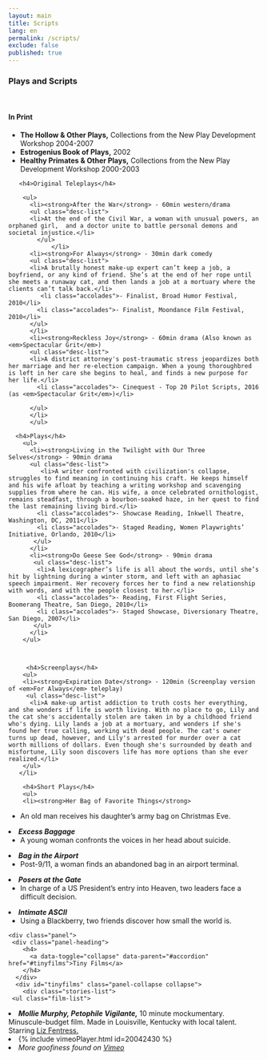 ```yaml
---
layout: main
title: Scripts
lang: en
permalink: /scripts/
exclude: false
published: true
---
```


<div>

<h3>Plays and Scripts</h3>
<br>
        <h4>In Print</h4>
        <ul>
         <li><strong>The Hollow & Other Plays,</strong> Collections from the New Play Development Workshop 2004-2007</li>
         <li><strong>Estrogenius Book of Plays,</strong> 2002</li>
         <li><strong>Healthy Primates & Other Plays,</strong> Collections from the New Play Development Workshop 2000-2003</li>
       </ul>
       
       <h4>Original Teleplays</h4>
         
        <ul>
          <li><strong>After the War</strong> - 60min western/drama
          <ul class="desc-list">
          <li>At the end of the Civil War, a woman with unusual powers, an orphaned girl,  and a doctor unite to battle personal demons and societal injustice.</li>
			</ul>
				</li>
          <li><strong>For Always</strong> - 30min dark comedy
          <ul class="desc-list">
          <li>A brutally honest make-up expert can’t keep a job, a boyfriend, or any kind of friend. She’s at the end of her rope until she meets a runaway cat, and then lands a job at a mortuary where the clients can’t talk back.</li>
             <li class="accolades">- Finalist, Broad Humor Festival, 2010</li>
			<li class="accolades">- Finalist, Moondance Film Festival, 2010</li>
          </ul>
          </li>
          <li><strong>Reckless Joy</strong> - 60min drama (Also known as <em>Spectacular Grit</em>)
          <ul class="desc-list">
          <li>A district attorney's post-traumatic stress jeopardizes both her marriage and her re-election campaign. When a young thoroughbred is left in her care she begins to heal, and finds a new purpose for her life.</li>
            <li class="accolades">- Cinequest - Top 20 Pilot Scripts, 2016 (as <em>Spectacular Grit</em>)</li>
      
          </ul>
          </li>
          </ul>
 
	  <h4>Plays</h4>
        <ul>
          <li><strong>Living in the Twilight with Our Three Selves</strong> - 90min drama
          <ul class="desc-list">
             <li>A writer confronted with civilization's collapse, struggles to find meaning in continuing his craft. He keeps himself and his wife afloat by teaching a writing workshop and scavenging supplies from where he can. His wife, a once celebrated ornithologist, remains steadfast, through a bourbon-soaked haze, in her quest to find the last remaining living bird.</li>     
	        <li class="accolades">- Showcase Reading, Inkwell Theatre, Washington, DC, 2011</li>
		    <li class="accolades">- Staged Reading, Women Playwrights’ Initiative, Orlando, 2010</li> 
           </ul>
          </li>
          <li><strong>Do Geese See God</strong> - 90min drama
           <ul class="desc-list">
            <li>A lexicographer’s life is all about the words, until she’s hit by lightning during a winter storm, and left with an aphasiac speech impairment. Her recovery forces her to find a new relationship with words, and with the people closest to her.</li>
  	        <li class="accolades">- Reading, First Flight Series, Boomerang Theatre, San Diego, 2010</li>
		    <li class="accolades">- Staged Showcase, Diversionary Theatre, San Diego, 2007</li>
           </ul>
          </li> 
        </ul>
        
         
     
         <h4>Screenplays</h4>
        <ul>
        <li><strong>Expiration Date</strong> - 120min (Screenplay version of <em>For Always</em> teleplay)
		 <ul class="desc-list">
          <li>A make-up artist addiction to truth costs her everything, and she wonders if life is worth living. With no place to go, Lily and the cat she's accidentally stolen are taken in by a childhood friend who's dying. Lily lands a job at a mortuary, and wonders if she's found her true calling, working with dead people. The cat's owner turns up dead, however, and Lily's arrested for murder over a cat worth millions of dollars. Even though she's surrounded by death and misfortune, Lily soon discovers life has more options than she ever realized.</li>
        </ul>
       </li>
 </ul>
  
    
        <h4>Short Plays</h4>
        <ul>
 		<li><strong>Her Bag of Favorite Things</strong>
  <ul class="desc-list">
             <li>An old man receives his daughter’s army bag on Christmas Eve.</li>
 </ul>
 </li>
 <li><strong><em>Excess Baggage</em></strong>
   <ul class="desc-list">
             <li>A young woman confronts the voices in her head about suicide.</li>
</ul>
</li>
 <li><strong><em>Bag in the Airport</em></strong>
  <ul class="desc-list">
             <li>Post-9/11, a woman finds an abandoned bag in an airport terminal.</li>
             </ul>
 </li>
 <li><strong><em>Posers at the Gate</em></strong>
  <ul class="desc-list">
  <li>In charge of a US President’s entry into Heaven, two leaders face a difficult decision.</li>
  </ul>
  </li>
 <li><strong><em>Intimate ASCII</em></strong>
   <ul class="desc-list">
             <li>Using a Blackberry, two friends discover how small the world is.</li>
             </ul>
</li>
 </ul>

    
    <div class="panel">
     <div class="panel-heading">
        <h4>
          <a data-toggle="collapse" data-parent="#accordion" href="#tinyfilms">Tiny Films</a>
        </h4>
      </div>
      <div id="tinyfilms" class="panel-collapse collapse">
        <div class="stories-list">  
     <ul class="film-list">
  <li><strong><em>Mollie Murphy, Petophile Vigilante,</em></strong> 10 minute mockumentary. Minuscule-budget film. Made in Louisville, Kentucky with local talent. Starring <a href="http://lizfentress.com">Liz Fentress.</a></li>
  <li>{% include vimeoPlayer.html id=20042430 %}</li>
     <li><em>More goofiness found on <a href="https://vimeo.com/peaceablewriter" target="_blank"> Vimeo</a></em></li>
</ul>
  </div>
      </div>
    </div>    

  </div> 
